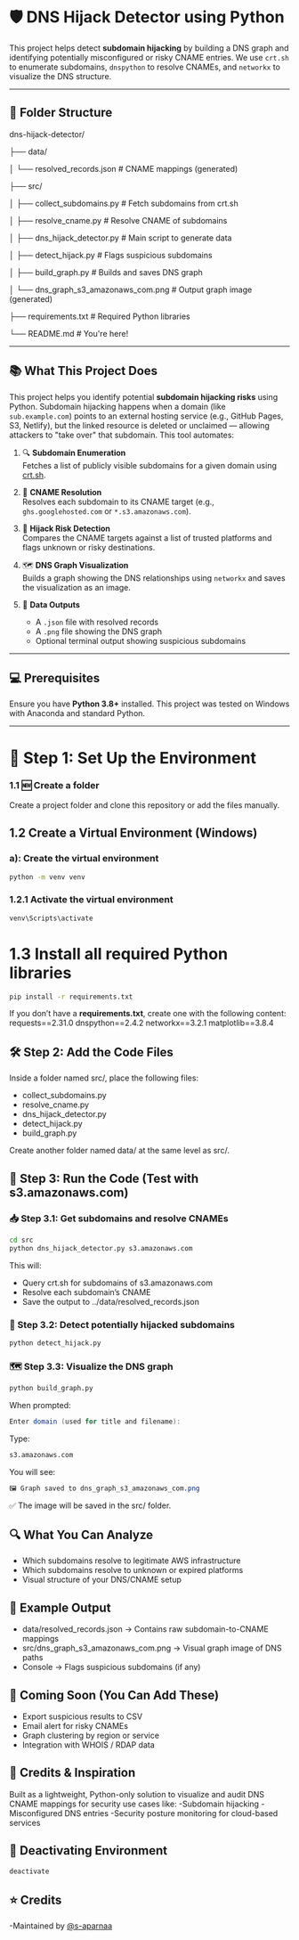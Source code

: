 # 🛡️ DNS Hijack Detector using Python

This project helps detect **subdomain hijacking** by building a DNS graph and identifying potentially misconfigured or risky CNAME entries. We use `crt.sh` to enumerate subdomains, `dnspython` to resolve CNAMEs, and `networkx` to visualize the DNS structure.

---

## 📁 Folder Structure
dns-hijack-detector/     
   
├── data/

│ └── resolved_records.json # CNAME mappings (generated)

├── src/

│ ├── collect_subdomains.py # Fetch subdomains from crt.sh

│ ├── resolve_cname.py # Resolve CNAME of subdomains

│ ├── dns_hijack_detector.py # Main script to generate data

│ ├── detect_hijack.py # Flags suspicious subdomains

│ ├── build_graph.py # Builds and saves DNS graph

│ └── dns_graph_s3_amazonaws_com.png # Output graph image (generated)

├── requirements.txt # Required Python libraries

└── README.md # You're here!



---

## 📚 What This Project Does

This project helps you identify potential **subdomain hijacking risks** using Python.
Subdomain hijacking happens when a domain (like `sub.example.com`) points to an external hosting service (e.g., GitHub Pages, S3, Netlify), but the linked resource is deleted or unclaimed — allowing attackers to "take over" that subdomain.
This tool automates:

1. 🔍 **Subdomain Enumeration**  
   Fetches a list of publicly visible subdomains for a given domain using [crt.sh](https://crt.sh/).

2. 🧠 **CNAME Resolution**  
   Resolves each subdomain to its CNAME target (e.g., `ghs.googlehosted.com` or `*.s3.amazonaws.com`).

3. 🚨 **Hijack Risk Detection**  
   Compares the CNAME targets against a list of trusted platforms and flags unknown or risky destinations.

4. 🗺️ **DNS Graph Visualization**  
   Builds a graph showing the DNS relationships using `networkx` and saves the visualization as an image.

5. 📂 **Data Outputs**  
   - A `.json` file with resolved records
   - A `.png` file showing the DNS graph
   - Optional terminal output showing suspicious subdomains


---

## 💻 Prerequisites

Ensure you have **Python 3.8+** installed. This project was tested on Windows with Anaconda and standard Python.

---

# 🧪 Step 1: Set Up the Environment

### 1.1 🆕 Create a folder
Create a project folder and clone this repository or add the files manually.


## 1.2 Create a Virtual Environment (Windows)
### a): Create the virtual environment
```bash
python -m venv venv
```

### 1.2.1 Activate the virtual environment
```bash
venv\Scripts\activate
```
# 1.3 Install all required Python libraries
```bash
pip install -r requirements.txt
```

If you don’t have a **requirements.txt**, create one with the following content:
requests==2.31.0
dnspython==2.4.2
networkx==3.2.1
matplotlib==3.8.4

## 🛠 Step 2: Add the Code Files
Inside a folder named src/, place the following files:
 - collect_subdomains.py
 - resolve_cname.py
 - dns_hijack_detector.py
 - detect_hijack.py
 - build_graph.py

Create another folder named data/ at the same level as src/.

## 🚀 Step 3: Run the Code (Test with s3.amazonaws.com)
### 📥 Step 3.1: Get subdomains and resolve CNAMEs
```bash
cd src
python dns_hijack_detector.py s3.amazonaws.com
```

This will:
- Query crt.sh for subdomains of s3.amazonaws.com
- Resolve each subdomain’s CNAME
- Save the output to ../data/resolved_records.json

### 🧯 Step 3.2: Detect potentially hijacked subdomains
```bash
python detect_hijack.py
```

### 🗺️ Step 3.3: Visualize the DNS graph
```bash
python build_graph.py
```

When prompted:
``` java
Enter domain (used for title and filename):
```

Type:
```bash
s3.amazonaws.com
```

You will see:

``` css
🖼️ Graph saved to dns_graph_s3_amazonaws_com.png
```

✅ The image will be saved in the src/ folder.


## 🔍 What You Can Analyze
 - Which subdomains resolve to legitimate AWS infrastructure
 - Which subdomains resolve to unknown or expired platforms
 - Visual structure of your DNS/CNAME setup

## 📌 Example Output

 - data/resolved_records.json → Contains raw subdomain-to-CNAME mappings
 - src/dns_graph_s3_amazonaws_com.png → Visual graph image of DNS paths
 - Console → Flags suspicious subdomains (if any)

## 📢 Coming Soon (You Can Add These)

 - Export suspicious results to CSV
 - Email alert for risky CNAMEs
 - Graph clustering by region or service
 - Integration with WHOIS / RDAP data

## 🧠 Credits & Inspiration

Built as a lightweight, Python-only solution to visualize and audit DNS CNAME mappings for security use cases like:
 -Subdomain hijacking
 -Misconfigured DNS entries
 -Security posture monitoring for cloud-based services

## 🧼 Deactivating Environment

```bash
deactivate
```

## ⭐ Credits
 -Maintained by [@s-aparnaa](https://github.com/s-aparnaa)



